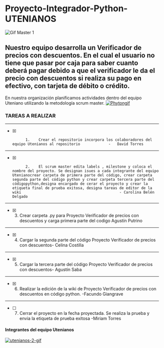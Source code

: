 # Proyecto-Integrador-Python-UTENIANOS
![Gif Master 1](https://i.postimg.cc/VdQGmZnK/Proyecto-python.gif)


## Nuestro equipo desarrolla un Verificador de precios con descuentos. En el cual el usuario no tiene que pasar por caja para saber cuanto deberá pagar debido a que el verificador le da el precio con descuentos si realiza su pago en efectivo, con tarjeta de débito o crédito.
En nuestra organización planificamos actividades dentro del equipo  Uteniano utilizando la metodología scrum master.
<a href='https://postimg.cc/sGYkvPfg' target='_blank'><img src='https://i.postimg.cc/sGYkvPfg/Phytongif.gif' border='0' alt='Phytongif'/></a>
### TAREAS A REALIZAR                 
---
 - [X]           1.    Crear el repositorio incorpora los colaboradores del equipo Utenianos al repositorio             -   David Torres  
---

- [X]           2.    El scrum master edita labels , milestone y coloca el nombre del proyecto. Se designan isues a cada integrante del equipo Utenianocrear carpeta de primera parte del código, crear carpeta segunda parte del código python y crear carpeta tercera parte del códigopython,designa encargado de cerar el proyecto y crear la etiqueta final de prueba exitosa, designa tareas de editor de la wiki                                             - Carolina Belén Delgado
---

- [x] 3. Crear carpeta .py para Proyecto Verificador de precios con descuentos y carga primera parte del codigo Agustín Putrino
---

- [x] 4. Cargar la segunda parte del código Proyecto Verificador de precios con descuentos- Celina Costilla
--- 

- [x] 5. Cargar la tercera parte del código Proyecto Verificador de precios con descuentos- Agustín Saba
---

- [x] 6. Realizar la edición de la wiki de Proyecto Verificador de precios con descuentos en código python. -Facundo Giangrave
---
- [ ] 7. Cerrar el proyecto en la fecha proyectada. Se realiza la prueba y envia la etiqueta de prueba exitosa -Miriam Torres

#### Integrantes del equipo Utenianos
<a href='https://postimg.cc/RJckTQFb' target='_blank'><img src='https://i.postimg.cc/RJckTQFb/utenianos-2-gif.gif' border='0' alt='utenianos-2-gif'/></a>

